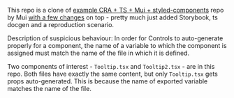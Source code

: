 This repo is a clone of [example CRA + TS + Mui + styled-components](https://github.com/mui-org/material-ui/tree/0ba5cc28d0d54f2cb1520e34693ab43d06af75a1/examples/create-react-app-with-styled-components-typescript) repo by Mui [with a few changes](https://github.com/michal-kurz/storybook-controls-bug-reporuction-repo/commit/f8878a3e1336f5aeccf318d125c5b3751c3dce6c) on top - pretty much just added Storybook, ts docgen and a reproduction scenario.

Description of suspicious behaviour:
In order for Controls to auto-generate properly for a component, the name of a variable to which the component is assigned must match the name of the file in which it is defined.

Two components of interest - `Tooltip.tsx` and `Tooltip2.tsx` - are in this repo. Both files have exactly the same content, but only `Tooltip.tsx` gets props auto-generated. This is because the name of exported variable matches the name of the file.
